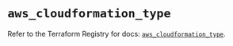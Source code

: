 # `aws_cloudformation_type`

Refer to the Terraform Registry for docs: [`aws_cloudformation_type`](https://registry.terraform.io/providers/hashicorp/aws/5.78.0/docs/resources/cloudformation_type).
